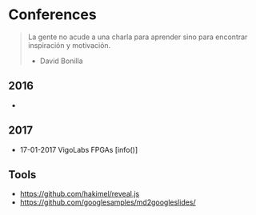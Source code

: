 Conferences
===============

> La gente no acude a una charla para aprender sino para encontrar inspiración y motivación.
> - David Bonilla

2016
----

*

2017
----

* 17-01-2017 VigoLabs FPGAs [info()]

Tools
-----
* https://github.com/hakimel/reveal.js
* https://github.com/googlesamples/md2googleslides/